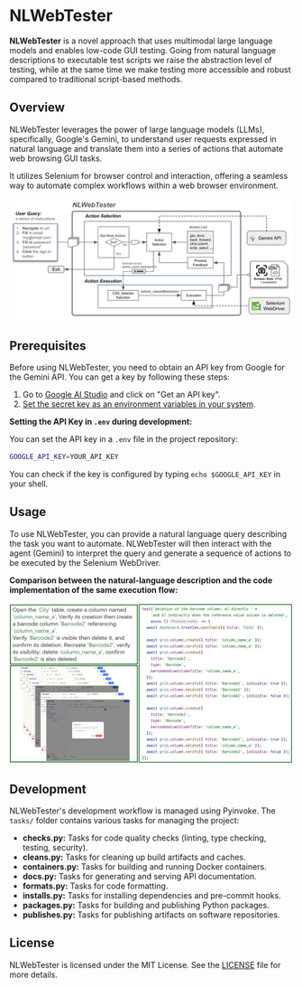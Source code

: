 # NLWebTester

**NLWebTester** is a novel approach that uses multimodal large language models and enables low-code GUI testing. Going from natural language descriptions to executable test scripts we raise the abstraction level of testing, while at the same time we make testing more accessible and robust compared to traditional script-based methods.

## Overview

NLWebTester leverages the power of large language models (LLMs), specifically, Google's Gemini, to understand user requests expressed in natural language and translate them into a series of actions that automate web browsing GUI tasks.

It utilizes Selenium for browser control and interaction, offering a seamless way to automate complex workflows within a web browser environment.

![Workflow](/demos/workflow.png)

## Prerequisites

Before using NLWebTester, you need to obtain an API key from Google for the Gemini API. You can get a key by following these steps:

1. Go to [Google AI Studio](https://aistudio.google.com/app/apikey) and click on "Get an API key".
2. [Set the secret key as an environment variables in your system](https://www3.ntu.edu.sg/home/ehchua/programming/howto/Environment_Variables.html).

**Setting the API Key in `.env` during development:**

You can set the API key in a `.env` file in the project repository:

```bash
GOOGLE_API_KEY=YOUR_API_KEY
```

You can check if the key is configured by typing `echo $GOOGLE_API_KEY` in your shell.


## Usage

To use NLWebTester, you can provide a natural language query describing the task you want to automate. NLWebTester will then interact with the agent (Gemini) to interpret the query and generate a sequence of actions to be executed by the Selenium WebDriver.

**Comparison between the natural-language description and the code implementation of the same execution flow:**

![case](/demos/example.png)


## Development

NLWebTester's development workflow is managed using Pyinvoke. The `tasks/` folder contains various tasks for managing the project:

- **checks.py:** Tasks for code quality checks (linting, type checking, testing, security).
- **cleans.py:** Tasks for cleaning up build artifacts and caches.
- **containers.py:** Tasks for building and running Docker containers.
- **docs.py:** Tasks for generating and serving API documentation.
- **formats.py:** Tasks for code formatting.
- **installs.py:** Tasks for installing dependencies and pre-commit hooks.
- **packages.py:** Tasks for building and publishing Python packages.
- **publishes.py:** Tasks for publishing artifacts on software repositories.

## License

NLWebTester is licensed under the MIT License. See the [LICENSE](LICENCE.txt) file for more details.
